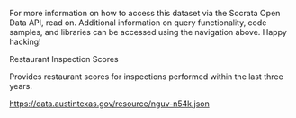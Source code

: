 For more information on how to access this dataset via the Socrata Open Data API, read on. Additional information on query functionality, code samples, and libraries can be accessed using the navigation above. Happy hacking!

Restaurant Inspection Scores

Provides restaurant scores for inspections performed within the last three years. 

https://data.austintexas.gov/resource/nguv-n54k.json

